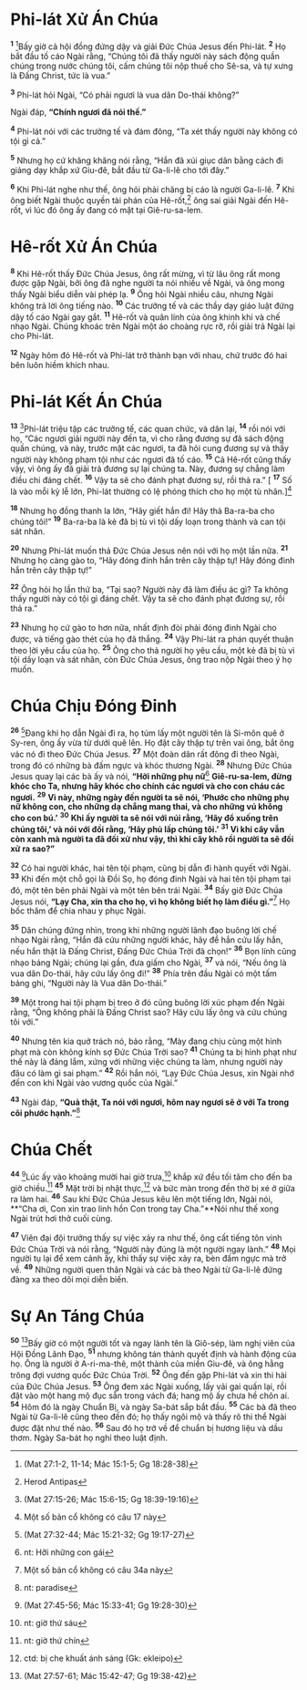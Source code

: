 # Phi-lát Xử Án Chúa
<sup><b>1</b></sup> [^1*]Bấy giờ cả hội đồng đứng dậy và giải Đức Chúa Jesus đến Phi-lát. <sup><b>2</b></sup> Họ bắt đầu tố cáo Ngài rằng, “Chúng tôi đã thấy người này sách động quần chúng trong nước chúng tôi, cấm chúng tôi nộp thuế cho Sê-sa, và tự xưng là Đấng Christ, tức là vua.”

<sup><b>3</b></sup> Phi-lát hỏi Ngài, “Có phải ngươi là vua dân Do-thái không?”

Ngài đáp, **“Chính ngươi đã nói thế.”**

<sup><b>4</b></sup> Phi-lát nói với các trưởng tế và đám đông, “Ta xét thấy người này không có tội gì cả.”

<sup><b>5</b></sup> Nhưng họ cứ khăng khăng nói rằng, “Hắn đã xúi giục dân bằng cách đi giảng dạy khắp xứ Giu-đê, bắt đầu từ Ga-li-lê cho tới đây.”

<sup><b>6</b></sup> Khi Phi-lát nghe như thế, ông hỏi phải chăng bị cáo là người Ga-li-lê. <sup><b>7</b></sup> Khi ông biết Ngài thuộc quyền tài phán của Hê-rốt,[^1] ông sai giải Ngài đến Hê-rốt, vì lúc đó ông ấy đang có mặt tại Giê-ru-sa-lem.


# Hê-rốt Xử Án Chúa
<sup><b>8</b></sup> Khi Hê-rốt thấy Đức Chúa Jesus, ông rất mừng, vì từ lâu ông rất mong được gặp Ngài, bởi ông đã nghe người ta nói nhiều về Ngài, và ông mong thấy Ngài biểu diễn vài phép lạ. <sup><b>9</b></sup> Ông hỏi Ngài nhiều câu, nhưng Ngài không trả lời ông tiếng nào. <sup><b>10</b></sup> Các trưởng tế và các thầy dạy giáo luật đứng dậy tố cáo Ngài gay gắt. <sup><b>11</b></sup> Hê-rốt và quân lính của ông khinh khi và chế nhạo Ngài. Chúng khoác trên Ngài một áo choàng rực rỡ, rồi giải trả Ngài lại cho Phi-lát.

<sup><b>12</b></sup> Ngày hôm đó Hê-rốt và Phi-lát trở thành bạn với nhau, chứ trước đó hai bên luôn hiềm khích nhau.


# Phi-lát Kết Án Chúa
<sup><b>13</b></sup> [^2*]Phi-lát triệu tập các trưởng tế, các quan chức, và dân lại, <sup><b>14</b></sup> rồi nói với họ, “Các ngươi giải người này đến ta, vì cho rằng đương sự đã sách động quần chúng, và này, trước mặt các ngươi, ta đã hỏi cung đương sự và thấy người này không phạm tội như các ngươi đã tố cáo. <sup><b>15</b></sup> Cả Hê-rốt cũng thấy vậy, vì ông ấy đã giải trả đương sự lại chúng ta. Này, đương sự chẳng làm điều chi đáng chết. <sup><b>16</b></sup> Vậy ta sẽ cho đánh phạt đương sự, rồi thả ra.” \[ <sup><b>17</b></sup> Số là vào mỗi kỳ lễ lớn, Phi-lát thường có lệ phóng thích cho họ một tù nhân.][^2]

<sup><b>18</b></sup> Nhưng họ đồng thanh la lớn, “Hãy giết hắn đi! Hãy thả Ba-ra-ba cho chúng tôi!” <sup><b>19</b></sup> Ba-ra-ba là kẻ đã bị tù vì tội dấy loạn trong thành và can tội sát nhân.

<sup><b>20</b></sup> Nhưng Phi-lát muốn thả Đức Chúa Jesus nên nói với họ một lần nữa. <sup><b>21</b></sup> Nhưng họ càng gào to, “Hãy đóng đinh hắn trên cây thập tự! Hãy đóng đinh hắn trên cây thập tự!”

<sup><b>22</b></sup> Ông hỏi họ lần thứ ba, “Tại sao? Người này đã làm điều ác gì? Ta không thấy người này có tội gì đáng chết. Vậy ta sẽ cho đánh phạt đương sự, rồi thả ra.”

<sup><b>23</b></sup> Nhưng họ cứ gào to hơn nữa, nhất định đòi phải đóng đinh Ngài cho được, và tiếng gào thét của họ đã thắng. <sup><b>24</b></sup> Vậy Phi-lát ra phán quyết thuận theo lời yêu cầu của họ. <sup><b>25</b></sup> Ông cho thả người họ yêu cầu, một kẻ đã bị tù vì tội dấy loạn và sát nhân, còn Đức Chúa Jesus, ông trao nộp Ngài theo ý họ muốn.


# Chúa Chịu Đóng Đinh
<sup><b>26</b></sup> [^3*]Đang khi họ dẫn Ngài đi ra, họ túm lấy một người tên là Si-môn quê ở Sy-ren, ông ấy vừa từ dưới quê lên. Họ đặt cây thập tự trên vai ông, bắt ông vác nó đi theo Đức Chúa Jesus. <sup><b>27</b></sup> Một đoàn dân rất đông đi theo Ngài, trong đó có những bà đấm ngực và khóc thương Ngài. <sup><b>28</b></sup> Nhưng Đức Chúa Jesus quay lại các bà ấy và nói, **“Hỡi những phụ nữ**[^3] **Giê-ru-sa-lem, đừng khóc cho Ta, nhưng hãy khóc cho chính các ngươi và cho con cháu các ngươi.** <sup><b>29</b></sup> **Vì này, những ngày đến người ta sẽ nói, ‘Phước cho những phụ nữ không con, cho những dạ chẳng mang thai, và cho những vú không cho con bú.’** <sup><b>30</b></sup> **Khi ấy người ta sẽ nói với núi rằng, ‘Hãy đổ xuống trên chúng tôi,’ và nói với đồi rằng, ‘Hãy phủ lấp chúng tôi.’** <sup><b>31</b></sup> **Vì khi cây vẫn còn xanh mà người ta đã đối xử như vậy, thì khi cây khô rồi người ta sẽ đối xử ra sao?”**

<sup><b>32</b></sup> Có hai người khác, hai tên tội phạm, cũng bị dẫn đi hành quyết với Ngài. <sup><b>33</b></sup> Khi đến một chỗ gọi là Đồi Sọ, họ đóng đinh Ngài và hai tên tội phạm tại đó, một tên bên phải Ngài và một tên bên trái Ngài. <sup><b>34</b></sup> Bấy giờ Đức Chúa Jesus nói, **“Lạy Cha, xin tha cho họ, vì họ không biết họ làm điều gì.”**[^4] Họ bốc thăm để chia nhau y phục Ngài.

<sup><b>35</b></sup> Dân chúng đứng nhìn, trong khi những người lãnh đạo buông lời chế nhạo Ngài rằng, “Hắn đã cứu những người khác, hãy để hắn cứu lấy hắn, nếu hắn thật là Đấng Christ, Đấng Đức Chúa Trời đã chọn!” <sup><b>36</b></sup> Bọn lính cũng nhạo báng Ngài; chúng lại gần, đưa giấm cho Ngài, <sup><b>37</b></sup> và nói, “Nếu ông là vua dân Do-thái, hãy cứu lấy ông đi!” <sup><b>38</b></sup> Phía trên đầu Ngài có một tấm bảng ghi, “Người này là Vua dân Do-thái.”

<sup><b>39</b></sup> Một trong hai tội phạm bị treo ở đó cũng buông lời xúc phạm đến Ngài rằng, “Ông không phải là Đấng Christ sao? Hãy cứu lấy ông và cứu chúng tôi với.”

<sup><b>40</b></sup> Nhưng tên kia quở trách nó, bảo rằng, “Mày đang chịu cùng một hình phạt mà còn không kính sợ Đức Chúa Trời sao? <sup><b>41</b></sup> Chúng ta bị hình phạt như thế này là đáng lắm, xứng với những việc chúng ta làm, nhưng người này đâu có làm gì sai phạm.” <sup><b>42</b></sup> Rồi hắn nói, “Lạy Đức Chúa Jesus, xin Ngài nhớ đến con khi Ngài vào vương quốc của Ngài.”

<sup><b>43</b></sup> Ngài đáp, **“Quả thật, Ta nói với ngươi, hôm nay ngươi sẽ ở với Ta trong cõi phước hạnh.”**[^5]


# Chúa Chết
<sup><b>44</b></sup> [^4*]Lúc ấy vào khoảng mười hai giờ trưa,[^6] khắp xứ đều tối tăm cho đến ba giờ chiều.[^7] <sup><b>45</b></sup> Mặt trời bị nhật thực,[^8] và bức màn trong đền thờ bị xé ở giữa ra làm hai. <sup><b>46</b></sup> Sau khi Đức Chúa Jesus kêu lên một tiếng lớn, Ngài nói, **“Cha ơi, Con xin trao linh hồn Con trong tay Cha.”**Nói như thế xong Ngài trút hơi thở cuối cùng.

<sup><b>47</b></sup> Viên đại đội trưởng thấy sự việc xảy ra như thế, ông cất tiếng tôn vinh Đức Chúa Trời và nói rằng, “Người này đúng là một người ngay lành.” <sup><b>48</b></sup> Mọi người tụ lại để xem cảnh ấy, khi thấy sự việc xảy ra, bèn đấm ngực mà trở về. <sup><b>49</b></sup> Những người quen thân Ngài và các bà theo Ngài từ Ga-li-lê đứng đàng xa theo dõi mọi diễn biến.


# Sự An Táng Chúa
<sup><b>50</b></sup> [^5*]Bấy giờ có một người tốt và ngay lành tên là Giô-sép, làm nghị viên của Hội Đồng Lãnh Đạo, <sup><b>51</b></sup> nhưng không tán thành quyết định và hành động của họ. Ông là người ở A-ri-ma-thê, một thành của miền Giu-đê, và ông hằng trông đợi vương quốc Đức Chúa Trời. <sup><b>52</b></sup> Ông đến gặp Phi-lát và xin thi hài của Đức Chúa Jesus. <sup><b>53</b></sup> Ông đem xác Ngài xuống, lấy vải gai quấn lại, rồi đặt vào một hang mộ đục sẵn trong vách đá; hang mộ ấy chưa hề chôn ai. <sup><b>54</b></sup> Hôm đó là ngày Chuẩn Bị, và ngày Sa-bát sắp bắt đầu. <sup><b>55</b></sup> Các bà đã theo Ngài từ Ga-li-lê cũng theo đến đó; họ thấy ngôi mộ và thấy rõ thi thể Ngài được đặt như thế nào. <sup><b>56</b></sup> Sau đó họ trở về để chuẩn bị hương liệu và dầu thơm. Ngày Sa-bát họ nghỉ theo luật định.

[^1]: Herod Antipas
[^2]: Một số bản cổ không có câu 17 này
[^3]: nt: Hỡi những con gái
[^4]: Một số bản cổ không có câu 34a này
[^5]: nt: paradise
[^6]: nt: giờ thứ sáu
[^7]: nt: giờ thứ chín
[^8]: ctd: bị che khuất ánh sáng (Gk: ekleipo)
[^1*]: (Mat 27:1-2, 11-14; Mác 15:1-5; Gg 18:28-38)
[^2*]: (Mat 27:15-26; Mác 15:6-15; Gg 18:39-19:16)
[^3*]: (Mat 27:32-44; Mác 15:21-32; Gg 19:17-27)
[^4*]: (Mat 27:45-56; Mác 15:33-41; Gg 19:28-30)
[^5*]: (Mat 27:57-61; Mác 15:42-47; Gg 19:38-42)